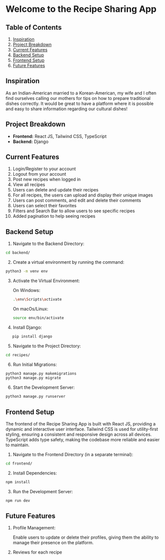 # Welcome to the Recipe Sharing App

## Table of Contents

1. [Inspiration](#inspiration)
2. [Project Breakdown](#project-breakdown)
3. [Current Features](#current-features)
4. [Backend Setup](#backend-setup)
5. [Frontend Setup](#frontend-setup)
6. [Future Features](#future-features)

## Inspiration

As an Indian-American married to a Korean-American, my wife and I often find ourselves calling our mothers for tips on how to prepare traditional dishes correctly. It would be great to have a platform where it is possible and easy to share information regarding our cultural dishes!

## Project Breakdown

- **Frontend:** React JS, Tailwind CSS, TypeScript
- **Backend:** Django

## Current Features

1. Login/Register to your account
2. Logout from your account
3. Post new recipes when logged in
4. View all recipes
5. Users can delete and update their recipes
6. For all recipes, the users can upload and display their unique images
7. Users can post comments, and edit and delete their comments
8. Users can select their favorites
9. Filters and Search Bar to allow users to see specific recipes
10. Added pagination to help seeing recipes

## Backend Setup

1. Navigate to the Backend Directory:

```bash
cd backend/
```

2. Create a virtual environment by running the command:

```bash
python3 -m venv env
```

3. Activate the Virtual Environment:

   On Windows:

   ```bash
   .\env\Scripts\activate
   ```

   On macOs/Linux:

   ```bash
   source env/bin/activate
   ```

4. Install Django:

```bash
   pip install django
```

5. Navigate to the Project Directory:

```bash
cd recipes/
```

6. Run Initial Migrations:

```bash
python3 manage.py makemigrations
python3 manage.py migrate

```

6. Start the Development Server:

```bash
python3 manage.py runserver
```

## Frontend Setup

The frontend of the Recipe Sharing App is built with React JS, providing a dynamic and interactive user interface. Tailwind CSS is used for utility-first styling, ensuring a consistent and responsive design across all devices. TypeScript adds type safety, making the codebase more reliable and easier to maintain.

1. Navigate to the Frontend Directory (in a separate terminal):

```bash
cd frontend/
```

2. Install Dependencies:

```bash
npm install
```

3. Run the Development Server:

```bash
npm run dev
```

## Future Features

1. Profile Management:

   Enable users to update or delete their profiles, giving them the ability to manage their presence on the platform.

2. Reviews for each recipe
